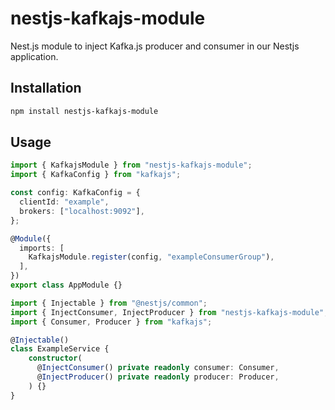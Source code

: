 # nestjs-kafkajs-module

Nest.js module to inject Kafka.js producer and consumer in our Nestjs application.

## Installation

```bash
npm install nestjs-kafkajs-module
```

## Usage

```typescript
import { KafkajsModule } from "nestjs-kafkajs-module";
import { KafkaConfig } from "kafkajs";

const config: KafkaConfig = {
  clientId: "example",
  brokers: ["localhost:9092"],
};

@Module({
  imports: [
    KafkajsModule.register(config, "exampleConsumerGroup"),
  ],
})
export class AppModule {}
```

```typescript
import { Injectable } from "@nestjs/common";
import { InjectConsumer, InjectProducer } from "nestjs-kafkajs-module";
import { Consumer, Producer } from "kafkajs";

@Injectable()
class ExampleService {
    constructor(
      @InjectConsumer() private readonly consumer: Consumer,
      @InjectProducer() private readonly producer: Producer,
    ) {}
}
```
